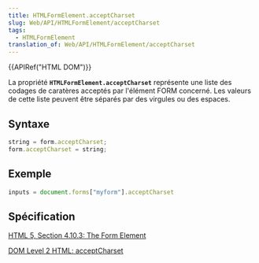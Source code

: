 ```yaml
---
title: HTMLFormElement.acceptCharset
slug: Web/API/HTMLFormElement/acceptCharset
tags:
  - HTMLFormElement
translation_of: Web/API/HTMLFormElement/acceptCharset
---
```

{{APIRef("HTML DOM")}}

La propriété **`HTMLFormElement.acceptCharset`** représente une liste des codages de caratères acceptés par l'élément FORM concerné. Les valeurs de cette liste peuvent être séparés par des virgules ou des espaces.

## Syntaxe

```js
string = form.acceptCharset;
form.acceptCharset = string;
```

## Exemple

```js
inputs = document.forms["myform"].acceptCharset
```

## Spécification

[HTML 5, Section 4.10.3: The Form Element](http://www.w3.org/TR/html5/forms.html#dom-form-acceptcharset)

[DOM Level 2 HTML: acceptCharset](http://www.w3.org/TR/DOM-Level-2-HTML/html.html#ID-19661795)
